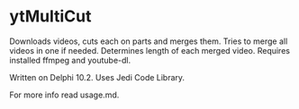 # ytMultiCut
Downloads videos, cuts each on parts and merges them.  Tries to merge all videos in one if needed. Determines length of each merged video. 
Requires installed ffmpeg and youtube-dl.

Written on Delphi 10.2. Uses Jedi Code Library.

For more info read usage.md.